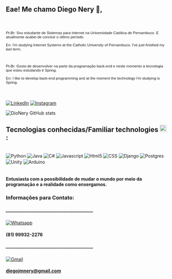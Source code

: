 
## Eae! Me chamo Diego Nery 🖖,
<br/>
<h4 align="left">

  <p style="font-size: smaller;
    font-family: Verdana, Geneva, Tahoma, sans-serif;
    font-style: normal;
    font-weight: normal;"> Pt-Br: Sou estudante de Sistemas para Internet na Universidade Católica de Pernambuco. E atualmente acabei de concluir o último período.</p>
    <p style="font-size: smaller;
    font-family: Verdana, Geneva, Tahoma, sans-serif;
    font-style: normal;
    font-weight: normal;"> En: I'm studying Internet Systems at the Catholic University of Pernambuco. I've just finished my last term.</p>
      <br/>
  <p style="font-size: smaller;
    font-family: Verdana, Geneva, Tahoma, sans-serif;
    font-style: normal;
    font-weight: normal;"> Pt-Br: Gosto de desenvolver na parte da programação back-end e neste momento a tecnologia que estou estudando é Spring.</p>
    <p style="font-size: smaller;
    font-family: Verdana, Geneva, Tahoma, sans-serif;
    font-style: normal;
    font-weight: normal;"> En: I like to develop back-end programming and at the moment the technology I'm studying is Spring.</p>
</h6> <br/>

[![LinkedIn](https://img.shields.io/badge/LinkedIn-0077B5?style=for-the-badge&logo=linkedin&logoColor=white)](https://www.linkedin.com/in/diego-nery-7952b1229)
[![Instagram](https://img.shields.io/badge/Instagram-E4405F?style=for-the-badge&logo=instagram&logoColor=white)](https://www.instagram.com/diegojmnery/)

![DioNery GitHub stats](https://github-readme-stats.vercel.app/api?username=DioNery&show_icons=true&theme=synthwave)

## Tecnologias conhecidas/Familiar technologies <img src = "https://media2.giphy.com/media/QssGEmpkyEOhBCb7e1/giphy.gif?cid=ecf05e47a0n3gi1bfqntqmob8g9aid1oyj2wr3ds3mg700bl&rid=giphy.gif" width = 22>: 


<div style="display: inline_block"><br/>
    <img align="center" alt="Python" src= "https://img.shields.io/badge/Python-3776AB?style=for-the-badge&logo=python&logoColor=white">
    <img align="center" alt="Java" src= "https://img.shields.io/badge/Java-ED8B00?style=for-the-badge&logo=openjdk&logoColor=white">
    <img align="center" alt="C#" src= "https://img.shields.io/badge/C%23-239120?style=for-the-badge&logo=c-sharp&logoColor=white">
    <img align="center" alt="Javascript" src= "https://img.shields.io/badge/JavaScript-323330?style=for-the-badge&logo=javascript&logoColor=F7DF1E">
    <img align="center" alt="Html5" src= "https://img.shields.io/badge/HTML5-E34F26?style=for-the-badge&logo=html5&logoColor=white">
    <img align="center" alt="CSS" src= "https://img.shields.io/badge/CSS-239120?&style=for-the-badge&logo=css3&logoColor=white">
    <img align="center" alt="Django" src= "https://img.shields.io/badge/Django-092E20?style=for-the-badge&logo=django&logoColor=white">
    <img align="center" alt="Postgres" src= "https://img.shields.io/badge/PostgreSQL-316192?style=for-the-badge&logo=postgresql&logoColor=white">
    <img align="center" alt="Unity" src= "https://img.shields.io/badge/Unity-100000?style=for-the-badge&logo=unity&logoColor=white">
    <img align="center" alt="Arduino" src= "https://img.shields.io/badge/Arduino-00979D?style=for-the-badge&logo=Arduino&logoColor=white">
</div><br/>

#### Entusiasta com a possibilidade de mudar o mundo por meio da programação e a realidade como enxergamos.

### Informações para Contato:

##### _________________________________________
[![Whatsapp](https://img.shields.io/badge/WhatsApp-25D366?style=for-the-badge&logo=whatsapp&logoColor=white)]() 
 #### (81) 99932-2276
##### _________________________________________
 [![Gmail](https://img.shields.io/badge/Gmail-D14836?style=for-the-badge&logo=gmail&logoColor=white)]() 
 #### diegojmnery@gmail.com

